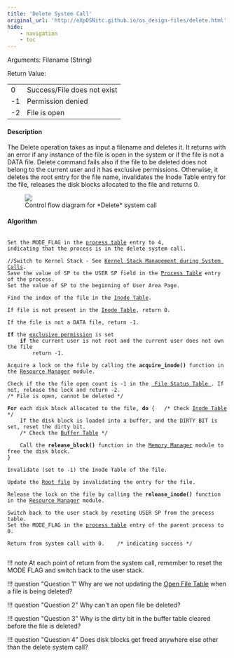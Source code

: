 ```yaml
---
title: 'Delete System Call'
original_url: 'http://eXpOSNitc.github.io/os_design-files/delete.html'
hide:
    - navigation
    - toc
---
```


Arguments: Filename (String) 

Return Value: 

|  |  |
| --- | --- |
| 0 | Success/File does not exist |
| -1 | Permission denied |
| -2 | File is open |


#### Description
The Delete operation takes as input a filename and deletes it. It returns with an error if any instance of the file is open in the system or if the file is not a DATA file. Delete command fails also if the file to be deleted does not belong to the current user and it has exclusive permissions. Otherwise, it deletes the root entry for the file name, invalidates the Inode Table entry for the file, releases the disk blocks allocated to the file and returns 0. 

<figure>
	<img src="http://exposnitc.github.io/img/roadmap/delete.png">
	<figcaption>Control flow diagram for *Delete* system call</figcaption>
</figure>
  
  

#### Algorithm

<pre><code>
Set the MODE_FLAG in the <a href="process_table.html">process table</a> entry to 4, 
indicating that the process is in the delete system call.

//Switch to Kernel Stack - See <a href="stack_smcall.html">Kernel Stack Management during System Calls</a>. 
Save the value of SP to the USER SP field in the <a href="process_table.html">Process Table</a> entry of the process.
Set the value of SP to the beginning of User Area Page.

Find the index of the file in the <a href="disk_ds.html#inode_table" target="_blank">Inode Table</a>.
		
If file is not present in the <a href="disk_ds.html#inode_table" target="_blank">Inode Table</a>, return 0. 

If the file is not a DATA file, return -1.

<b>If</b> the <a href="../os_spec-files/multiuser.html">exclusive permission</a> is set
	<b>if</b> the current user is not root and the current user does not own the file
		return -1. 

Acquire a lock on the file by calling the <b>acquire_inode()</b> function in the <a href="../os_modules/Module_0.html">Resource Manager</a> module.

Check if the the file open count is -1 in the <a href="./mem_ds.html#file_lock_status_table" target="_blank"> File Status Table </a>. If not, release the lock and return -2.    
/* File is open, cannot be deleted */

<b>For</b> each disk block allocated to the file, <b>do</b> { 	/* Check <a href="disk_ds.html#inode_table" target="_blank">Inode Table</a> */
	If the disk block is loaded into a buffer, and the DIRTY BIT is set, reset the dirty bit. 
	/* Check the <a href="../os_design-files/mem_ds.html#buffer_table">Buffer Table</a> */ 

	Call the <b>release_block()</b> function in the <a href="../os_modules/Module_2.html">Memory Manager</a> module to free the disk block.        
}

Invalidate (set to -1) the Inode Table of the file.

Update the <a href="disk_ds.html#root_file" target="_blank">Root file</a> by invalidating the entry for the file.

Release the lock on the file by calling the <b>release_inode()</b> function in the <a href="../os_modules/Module_0.html">Resource Manager</a> module.

Switch back to the user stack by reseting USER SP from the process table.
Set the MODE_FLAG in the <a href="process_table.html">process table</a> entry of the parent process to 0.

Return from system call with 0.    /* indicating success */

</code></pre>
  
!!! note
	At each point of return from the system call, remember to reset the MODE FLAG and switch back to the user stack.

!!! question "Question 1"
	Why are we not updating the [Open File Table](../os_design-files/mem_ds.html#file_table) when a file is being deleted?

!!! question "Question 2"
	Why can't an open file be deleted?

!!! question "Question 3"
	Why is the dirty bit in the buffer table cleared before the file is deleted?

!!! question "Question 4"
	Does disk blocks get freed anywhere else other than the delete system call?

